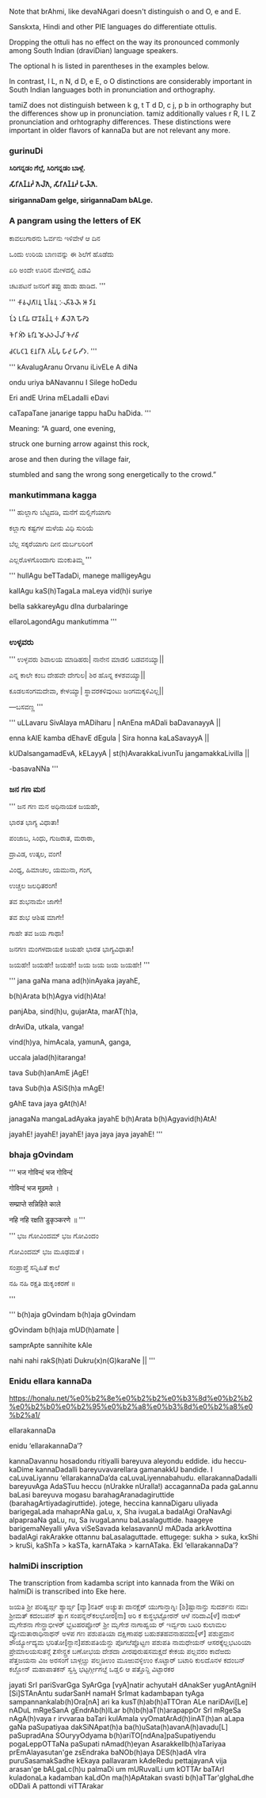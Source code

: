 Note that brAhmi, like devaNAgari doesn't distinguish o and O, e and E.

Sanskxta, Hindi and other PIE languages do differentiate ottulis.

Dropping the ottuli has no effect on the way its pronounced commonly
among South Indian (draviDian) language speakers.

The optional h is listed in parentheses in the examples below.

In contrast, l L, n N, d D, e E, o O distinctions are considerably
important in South Indian languages both in pronunciation and
orthography.

tamiZ does not distinguish between k g, t T d D, c j, p b in orthography
but the differences show up in pronunciation. tamiz additionally values
r R, l L Z pronunciation and orhtography differences. These distinctions
were important in older flavors of kannaDa but are not relevant any
more.

### gurinuDi

**ಸಿರಿಗನ್ನಡಂ ಗೆಲ್ಗೆ, ಸಿರಿಗನ್ನಡಂ ಬಾಳ್ಗೆ.**

**𑀲𑀺𑀭𑀺𑀕𑀦𑁆𑀦𑀟𑀁 𑀕𑁂𑀮𑁆𑀕𑁂, 𑀲𑀺𑀭𑀺𑀕𑀦𑁆𑀦𑀟𑀁 𑀧𑀸𑀴𑁆𑀕𑁂.**

**sirigannaDam gelge, sirigannaDam bALge.**

### A pangram using the letters of EK


ಕಾವಲುಗಾರನು ಓರ್ವನು ಇಳಿವೇಳೆ ಆ ದಿನ

ಒಂದು ಉರಿಯ ಬಾಣವನ್ನು ಈ ಶಿಲೆಗೆ ಹೊಡೆದು

ಏರಿ ಅಂದೇ ಊರಿನ ಮೇಳದಲ್ಲಿ ಎಡವಿ

ಚಟಪಟನೆ ಜನರಿಗೆ ತಪ್ಪು ಹಾಡು ಹಾಡಿದ. '''

''' 𑀓𑀸𑀯𑀮𑀼𑀕𑀸𑀭𑀦𑀼 𑀑𑀭𑁆𑀯𑀦𑀼 𑀇𑀴𑀺𑀯𑁂𑀴𑁂 𑀆 𑀤𑀺𑀦

𑀑𑀁𑀤𑀼 𑀉𑀭𑀺𑀬 𑀩𑀸𑀡𑀯𑀦𑁆𑀦𑀼 𑀈 𑀰𑀺𑀮𑁂𑀕𑁂 𑀳𑁄𑀟𑁂𑀤𑀼

𑀓𑁂𑀭𑀺 𑀅𑀁𑀤𑁂 𑀊𑀭𑀺𑀦 𑀫𑁂𑀴𑀤𑀮𑁆𑀮𑀺 𑀓𑁂𑀟𑀯𑀺

𑀘𑀝𑀧𑀝𑀦𑁂 𑀚𑀦𑀭𑀺𑀕𑁂 𑀢𑀧𑁆𑀧𑀼 𑀳𑀸𑀟𑀼 𑀳𑀸𑀟𑀺𑀤. '''

''' kAvalugAranu Orvanu iLivELe A diNa

ondu uriya bANavannu I Silege hoDedu

Eri andE Urina mELadalli eDavi

caTapaTane janarige tappu haDu haDida. '''

Meaning: “A guard, one evening,

struck one burning arrow against this rock,

arose and then during the village fair,

stumbled and sang the wrong song energetically to the crowd.”

### mankutimmana kagga

''' ಹುಲ್ಲಾಗು ಬೆಟ್ಟದಡಿ, ಮನೆಗೆ ಮಲ್ಲಿಗೆಯಾಗು

ಕಲ್ಲಾಗು ಕಷ್ಟಗಳ ಮಳೆಯ ವಿಧಿ ಸುರಿಯೆ

ಬೆಲ್ಲ ಸಕ್ಕರೆಯಾಗು ದೀನ ದುರ್ಬಲರಿಂಗೆ

ಎಲ್ಲರೊಳಗೊಂದಾಗು ಮಂಕುತಿಮ್ಮ '''

''' hullAgu beTTadaDi, manege malligeyAgu

kallAgu kaS(h)TagaLa maLeya vid(h)i suriye

bella sakkareyAgu dIna durbalaringe

ellaroLagondAgu mankutimma '''

### ಉಳ್ಳವರು

''' ಉಳ್ಳವರು ಶಿವಾಲಯ ಮಾಡಿಹರು\| ನಾನೇನ ಮಾಡಲಿ ಬಡವನಯ್ಯಾ\|\|

ಎನ್ನ ಕಾಲೇ ಕಂಬ ದೇಹವೇ ದೇಗುಲ\| ಶಿರ ಹೊನ್ನ ಕಳಶವಯ್ಯಾ\|\|

ಕೂಡಲಸಂಗಮದೇವಾ, ಕೇಳಯ್ಯಾ\| ಸ್ಥಾವರಕಳಿವುಂಟು ಜಂಗಮಕ್ಕಳಿವಿಲ್ಲ\|\|

—ಬಸವಣ್ಣ '''

''' uLLavaru SivAlaya mADiharu \| nAnEna mADali baDavanayyA \|\|

enna kAlE kamba dEhavE dEgula \| Sira honna kaLaSavayyA \|\|

kUDalsangamadEvA, kELayyA \| st(h)AvarakkaLivunTu jangamakkaLivilla \|\|

-basavaNNa '''

### ಜನ ಗಣ ಮನ

''' ಜನ ಗಣ ಮನ ಅಧಿನಾಯಕ ಜಯಹೇ,

ಭಾರತ ಭಾಗ್ಯ ವಿಧಾತಾ!

ಪಂಜಾಬ, ಸಿಂಧು, ಗುಜರಾತ, ಮರಾಠಾ,

ದ್ರಾವಿಡ, ಉತ್ಕಲ, ವಂಗ!

ವಿಂಧ್ಯ, ಹಿಮಾಚಲ, ಯಮುನಾ, ಗಂಗ,

ಉಚ್ಚಲ ಜಲಧಿತರಂಗ!

ತವ ಶುಭನಾಮೇ ಜಾಗೇ!

ತವ ಶುಭ ಆಶಿಷ ಮಾಗೇ!

ಗಾಹೇ ತವ ಜಯ ಗಾಥಾ!

ಜನಗಣ ಮಂಗಳದಾಯಕ ಜಯಹೇ ಭಾರತ ಭಾಗ್ಯವಿಧಾತಾ!

ಜಯಹೇ! ಜಯಹೇ! ಜಯಹೇ! ಜಯ ಜಯ ಜಯ ಜಯಹೇ! '''

''' jana gaNa mana ad(h)inAyaka jayahE,

b(h)Arata b(h)Agya vid(h)Ata!

panjAba, sind(h)u, gujarAta, marAT(h)a,

drAviDa, utkala, vanga!

vind(h)ya, himAcala, yamunA, ganga,

uccala jalad(h)itaranga!

tava Sub(h)anAmE jAgE!

tava Sub(h)a ASiS(h)a mAgE!

gAhE tava jaya gAt(h)A!

janagaNa mangaLadAyaka jayahE b(h)Arata b(h)Agyavid(h)AtA!

jayahE! jayahE! jayahE! jaya jaya jaya jayahE! '''

### bhaja gOvindam

''' भज गोविन्दं भज गोविन्दं

गोविन्दं भज मूढमते ।

सम्प्राप्ते सन्निहिते काले

नहि नहि रक्षति डुकृञ्करणे ॥ '''

''' ಭಜ ಗೋವಿಂದಮ್ ಭಜ ಗೋವಿಂದಂ

ಗೋವಿಂದಮ್ ಭಜ ಮೂಢಮತೆ ।

ಸಂಪ್ರಾಪ್ತೆ ಸನ್ನಿಹಿತೆ ಕಾಲೆ

ನಹಿ ನಹಿ ರಕ್ಷತಿ ಡುಕೃಂಕರಣೆ ॥

'''

''' b(h)aja gOvindam b(h)aja gOvindam

gOvindam b(h)aja mUD(h)amate \|

samprApte sannihite kAle

nahi nahi rakS(h)ati Dukru(x)n(G)karaNe \|\| '''

### Enidu ellara kannaDa

<https://honalu.net/%e0%b2%8e%e0%b2%b2%e0%b3%8d%e0%b2%b2%e0%b2%b0%e0%b2%95%e0%b2%a8%e0%b3%8d%e0%b2%a8%e0%b2%a1/>

ellarakannaDa

enidu ‘ellarakannaDa’?

kannaDavannu hosadondu ritiyalli bareyuva aleyondu eddide. idu
heccu-kaDime kannaDadalli bareyuvavarellara gamanakkU bandide. I
caLuvaLiyannu ‘ellarakannaDa’da caLuvaLiyennabahudu. ellarakannaDadalli
bareyuvAga AdaSTuu heccu (nUrakke nUralla!) accagannaDa pada gaLannu
baLasi bareyuva mogasu barahagAranadagiruttide
(barahagAr‍tiyadagiruttide). jotege, heccina kannaDigaru uliyada
barigegaLada mahaprANa gaLu, x, Sha ivugaLa badalAgi OraNavAgi
alpapraaNa gaLu, ru, Sa ivugaLannu baLasalaguttide. haageye
barigemaNeyalli yAva viSeSavada kelasavannU mADada arkAvottina badalAgi
rakArakke ottannu baLasalaguttade. ettugege: sukha \> suka, kxShi \>
kruSi, kaShTa \> kaSTa, karnATaka \> karnATaka. EkI ‘ellarakannaDa’?


### halmiDi inscription

The transcription from kadamba script into kannada from the Wiki on
halmiDi is transcribed into Eke here.


ಜಯತಿ ಶ್ರೀ ಪರಿಷ್ವರ್ಙ್ಗ ಶ್ಯಾರ್ಙ್ಗ \[ವ್ಯಾ\]ನತಿರ್ ಅಚ್ಯುತಃ ದಾನಕ್ಷೆರ್ ಯುಗಾನ್ತಾಗ್ನಿಃ \[ಶಿ\]ಷ್ಟಾನಾನ್ತು
ಸುದರ್ಶನಃ ನಮಃ ಶ್ರೀಮತ್ ಕದಂಬಪನ್ ತ್ಯಾಗ ಸಂಪನ್ನನ್‍ಕಲಭೋರ\[ನಾ\] ಅರಿ ಕ ಕುಸ್ಥಭಟ್ಟೋರನ್ ಆಳೆ
ನರಿದಾವಿ\[ಳೆ\] ನಾಡುಳ್ ಮೃಗೇಶನಾ ಗೇನ್ದ್ರಾಭೀಳರ್ ಭ್ಭಟಹರಪ್ಪೋರ್ ಶ್ರೀ ಮೃಗೇಶ ನಾಗಾಹ್ವಯ ರ್ ಇರ್ವ್ವರಾ
ಬಟರಿ ಕುಲಾಮಲ ವ್ಯೋಮತಾರಾಧಿನಾಥನ್ ಅಳಪ ಗಣ ಪಶುಪತಿಯಾ ದಕ್ಷಿಣಾಪಥ ಬಹುಶತಹವನಾಹವದು\[ಳ್\]
ಪಶುಪ್ರದಾನ ಶೌರ್ಯ್ಯೋದ್ಯಮ ಭರಿತೋ\[ನ್ದಾನ\]ಪಶುಪತಿಯೆನ್ದು ಪೊಗೞೆಪ್ಪೊಟ್ಟಣ ಪಶುಪತಿ ನಾಮಧೇಯನ್
ಆಸರಕ್ಕೆಲ್ಲಭಟರಿಯಾ ಪ್ರೇಮಾಲಯಸುತನ್ಗೆ zಸೇನ್ದ್ರಕ ಬಣೋಭಯ ದೇಶದಾ ವೀರಪುರುಷಸಮಕ್ಷದೆ ಕೇಕಯ ಪಲ್ಲವರಂ
ಕಾದೆಱದು ಪೆತ್ತಜಯನಾ ವಿಜ ಅರಸಂಗೆ ಬಾಳ್ಗೞ್ಚು ಪಲ್ಮಡಿಉಂ ಮೂಱುವಳ್ಳಿಉಂ ಕೊಟ್ಟಾರ್ ಬಟಾರಿ ಕುಲದೊನಳ
ಕದಂಬನ್ ಕೞ್ದೋನ್ ಮಹಾಪಾತಕನ್ ಸ್ವಸ್ತಿ ಭಟ್ಟರ್ಗ್ಗೀಗೞ್ದೆ ಒಡ್ಡಲಿ ಆ ಪತ್ತೊನ್ದಿ ವಿಟ್ಟಾರಕರ


jayati SrI pariSvarGga SyArGga \[vyA\]natir achyutaH dAnakSer
yugAntAgniH \[Si\]STAnAntu sudarSanH namaH SrImat kadambapan tyAga
sampannan‍kalab(h)Ora\[nA\] ari ka kusT(h)ab(h)aTTOran ALe nariDAvi\[Le\]
nADuL mRgeSanA gEndrAb(h)ILar b(h)b(h)aT(h)arapappOr SrI mRgeSa
nAgA(h)vaya r irvvaraa baTari kulAmala vyOmatArAd(h)inAT(h)an aLapa gaNa
paSupatiyaa dakSiNApat(h)a ba(h)uSata(h)avanA(h)avadu\[L\] paSupradAna
SOuryyOdyama b(h)ariTO\[ndAna\]paSupatiyendu pogaLeppOTTaNa paSupati
nAmad(h)eyan Asarakkellb(h)aTariyaa prEmAlayasutan'ge zsEndraka
baNOb(h)aya DES(h)adA vIra puruSasamakSadhe kEkaya pallavaram kAdeRedu
pettajayanA vija arasan'ge bALgaLc(h)u palmaDi um mURuvalLi um kOTTAr
baTArI kuladonaLa kadamban kaLdOn ma(h)ApAtakan svasti
b(h)aTTar'gIghaLdhe oDDali A pattondi viTTArakar




